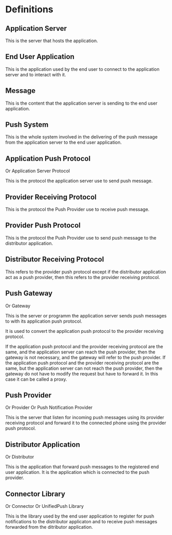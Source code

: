 # Definitions

## Application Server

This is the server that hosts the application.

## End User Application

This is the application used by the end user to connect to the application server and to interact with it.

## Message

This is the content that the application server is sending to the end user application.

## Push System

This is the whole system involved in the delivering of the push message from the application server to the end user application.

## Application Push Protocol
Or Application Server Protocol

This is the protocol the application server use to send push message.

## Provider Receiving Protocol

This is the protocol the Push Provider use to receive push message.

## Provider Push Protocol

This is the protocol the Push Provider use to send push message to the distributor application.

## Distributor Receiving Protocol

This refers to the provider push protocol except if the distributor application act as a push provider, then this refers to the provider receiving protocol.

## Push Gateway
Or Gateway

This is the server or programm the application server sends push messages to with its application push protocol. 

It is used to convert the application push protocol to the provider receiving protocol. 

If the application push protocol and the provider receiving protocol are the same, and the application server can reach the push provider, then the gateway is not necessary, and the gateway will refer to the push provider.
If the application push protocol and the provider receiving protocol are the same, but the application server can not reach the push provider, then the gateway do not have to modify the request but have to forward it. In this case it can be called a proxy.

## Push Provider
Or Provider
Or Push Notification Provider

This is the server that listen for incoming push messages using its provider receiving protocol and forward it to the connected phone using the provider push protocol.

## Distributor Application
Or Distributor

This is the application that forward push messages to the registered end user application. It is the application which is connected to the push provider.

## Connector Library
Or Connector
Or UnifiedPush Library

This is the library used by the end user application to register for push notifications to the distributor applicaton and to receive push messages forwarded from the ditributor application.

